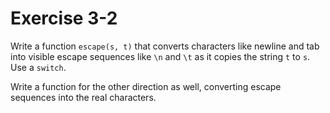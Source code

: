 # Exercise 3-2

Write a function `escape(s, t)` that converts characters like newline and tab into visible escape sequences like `\n` and `\t` as it copies the string `t` to `s`.
Use a `switch`.

Write a function for the other direction as well, converting escape sequences into the real characters.
